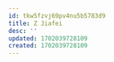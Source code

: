 ```yaml
---
id: tkw5fzvj69pv4nu5b5783d9
title: Z Jiafei
desc: ''
updated: 1702039728109
created: 1702039728109
---
```

